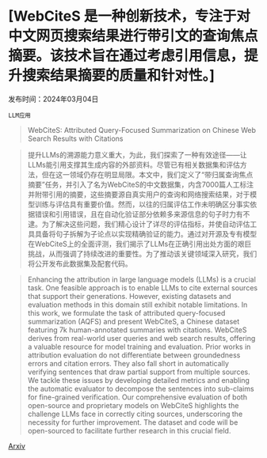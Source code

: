 # [WebCiteS 是一种创新技术，专注于对中文网页搜索结果进行带引文的查询焦点摘要。该技术旨在通过考虑引用信息，提升搜索结果摘要的质量和针对性。]

发布时间：2024年03月04日

`LLM应用`

> WebCiteS: Attributed Query-Focused Summarization on Chinese Web Search Results with Citations

> 提升LLMs的溯源能力意义重大，为此，我们探索了一种有效途径——让LLMs能引用支撑其生成内容的外部资料。尽管已有相关数据集和评估方法，但在这一领域仍存在明显局限。本文中，我们定义了“带归属查询焦点摘要”任务，并引入了名为WebCiteS的中文数据集，内含7000篇人工标注并附带引用的摘要，这些摘要源自真实用户的查询和网络搜索结果，对于模型训练与评估具有重要价值。然而，以往的归属评估工作未明确区分事实依据错误和引用错误，且在自动化验证部分依赖多来源信息的句子时力有不逮。为了解决这些问题，我们精心设计了详尽的评估指标，并使自动评估工具具备将句子拆解为子论点以实现精确验证的能力。通过对开源及专有模型在WebCiteS上的全面评测，我们揭示了LLMs在正确引用出处方面的艰巨挑战，从而强调了持续改进的重要性。为了推动该关键领域深入研究，我们将公开发布此数据集及配套代码。

> Enhancing the attribution in large language models (LLMs) is a crucial task. One feasible approach is to enable LLMs to cite external sources that support their generations. However, existing datasets and evaluation methods in this domain still exhibit notable limitations. In this work, we formulate the task of attributed query-focused summarization (AQFS) and present WebCiteS, a Chinese dataset featuring 7k human-annotated summaries with citations. WebCiteS derives from real-world user queries and web search results, offering a valuable resource for model training and evaluation. Prior works in attribution evaluation do not differentiate between groundedness errors and citation errors. They also fall short in automatically verifying sentences that draw partial support from multiple sources. We tackle these issues by developing detailed metrics and enabling the automatic evaluator to decompose the sentences into sub-claims for fine-grained verification. Our comprehensive evaluation of both open-source and proprietary models on WebCiteS highlights the challenge LLMs face in correctly citing sources, underscoring the necessity for further improvement. The dataset and code will be open-sourced to facilitate further research in this crucial field.

[Arxiv](https://arxiv.org/abs/2403.01774)